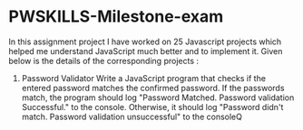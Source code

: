 # PWSKILLS-Milestone-exam
In this assignment project I have worked on 25 Javascript projects which helped me understand JavaScript much better and to implement it.
Given below is the details of the corresponding projects :

1. Password Validator
Write a JavaScript program that checks if the entered password matches the confirmed password. If the
passwords match, the program should log "Password Matched. Password validation Successful." to the console.
Otherwise, it should log "Password didn't match. Password validation unsuccessful" to the consoleQ
